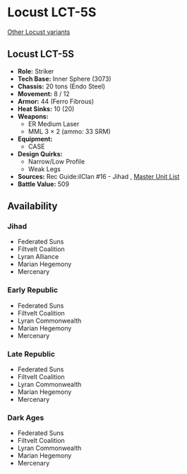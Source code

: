 # Locust LCT-5S 

[Other Locust variants](../locust.md) 

## Locust LCT-5S 

- **Role:** Striker 
- **Tech Base:** Inner Sphere (3073) 
- **Chassis:** 20 tons (Endo Steel) 
- **Movement:** 8 / 12 
- **Armor:** 44 (Ferro Fibrous) 
- **Heat Sinks:** 10 (20) 
- **Weapons:** 
  - ER Medium Laser 
  - MML 3 × 2 (ammo: 33 SRM) 
- **Equipment:** 
  - CASE 
- **Design Quirks:** 
  - Narrow/Low Profile 
  - Weak Legs 
- **Sources:** Rec Guide:ilClan #16 - Jihad , [Master Unit List](http://masterunitlist.info/Unit/Details/8199/locust-lct-5s) 
- **Battle Value:** 509 

## Availability 

### Jihad 

- Federated Suns 
- Filtvelt Coalition 
- Lyran Alliance 
- Marian Hegemony 
- Mercenary 

### Early Republic 

- Federated Suns 
- Filtvelt Coalition 
- Lyran Commonwealth 
- Marian Hegemony 
- Mercenary 

### Late Republic 

- Federated Suns 
- Filtvelt Coalition 
- Lyran Commonwealth 
- Marian Hegemony 
- Mercenary 

### Dark Ages 

- Federated Suns 
- Filtvelt Coalition 
- Lyran Commonwealth 
- Marian Hegemony 
- Mercenary 


